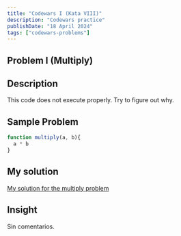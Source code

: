```yaml
---
title: "Codewars I (Kata VIII)"
description: "Codewars practice"
publishDate: "18 April 2024"
tags: ["codewars-problems"]
---
```


## Problem I (Multiply)
## Description
This code does not execute properly. Try to figure out why.
## Sample Problem
```js
function multiply(a, b){
  a * b
}
```
## My solution
[My solution for the multiply problem](https://github.com/Blisse1/codewars/blob/main/kata-VIII/multiply.js)
## Insight
Sin comentarios.
